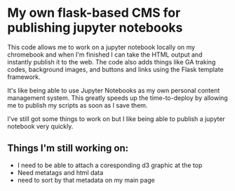 # My own flask-based CMS for publishing jupyter notebooks
This code allows me to work on a jupyter notebook locally on my chromebook and when I'm finished I can take the HTML output and instantly publish it to the web. The code also adds things like GA traking codes, background images, and buttons and links using the Flask template framework. 

It's like being able to use Jupyter Notebooks as my own personal content management system. This greatly speeds up the time-to-deploy by allowing me to publish my scripts as soon as I save them. 

I've still got some things to work on but I like being able to publish a jupyter notebook very quickly. 

## Things I'm still working on: 
* I need to be able to attach a coresponding d3 graphic at the top
* Need metatags and html data
* need to sort by that metadata on my main page

